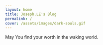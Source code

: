 ```yaml
---
layout: home
title: Joseph.LE's Blog
permalink: /
cover: /assets/images/dark-souls.gif
---
```


May You find your worth in the waking world.


